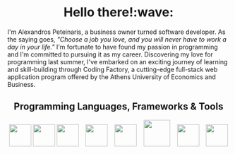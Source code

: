 <h1 align="center">Hello there!:wave:</h1>

I'm Alexandros Peteinaris, a business owner turned software developer. As the saying goes, *"Choose a job you love, and you will never have to work a day in your life."* I'm fortunate to have found my passion in programming and I'm committed to pursuing it as my career. Discovering my love for programming last summer, I've embarked on an exciting journey of learning and skill-building through Coding Factory, a cutting-edge full-stack web application program offered by the Athens University of Economics and Business. 
<br>
<h2 align=center>Programming Languages, Frameworks & Tools</h2>

<p align=center>
  <img height=50 src="https://cdn.jsdelivr.net/gh/devicons/devicon/icons/java/java-original-wordmark.svg" />
  <img height=50 src="https://user-images.githubusercontent.com/110426010/232903299-ba07b280-d9d5-4d57-a717-926c71d38ef0.png" />
  <img height=50 src="https://cdn.jsdelivr.net/gh/devicons/devicon/icons/javascript/javascript-original.svg" />&nbsp;&nbsp;&nbsp;
  <img height=50 src="https://cdn.jsdelivr.net/gh/devicons/devicon/icons/html5/html5-original.svg" />&nbsp;&nbsp;&nbsp;
  <img height=50 src="https://cdn.jsdelivr.net/gh/devicons/devicon/icons/css3/css3-original.svg" />&nbsp;&nbsp;&nbsp;
  <img height=60 src="https://cdn.jsdelivr.net/gh/devicons/devicon/icons/mysql/mysql-original-wordmark.svg" />&nbsp;&nbsp;&nbsp;
  <img height=50 src="https://cdn.jsdelivr.net/gh/devicons/devicon/icons/git/git-original.svg" />&nbsp;&nbsp;&nbsp;
  <img height=50 src="https://www.vectorlogo.zone/logos/getpostman/getpostman-icon.svg" />
  
  
  
  

  
  
</p>

<!-- <h2 align=center>Github Stats</h2>

<p align=center>
  <img src="https://github-readme-stats.vercel.app/api/top-langs/?username=alexpeti&layout=compact" />
</p> -->



          

      
          

<!---
AlexPeti/AlexPeti is a ✨ special ✨ repository because its `README.md` (this file) appears on your GitHub profile.
You can click the Preview link to take a look at your changes.
--->
